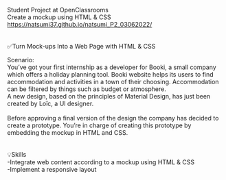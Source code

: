 Student Project at OpenClassrooms<br>
Create a mockup using HTML & CSS<br>
https://natsumi37.github.io/natsumi_P2_03062022/ <br>
<br>
<br>
✅Turn Mock-ups Into a Web Page with HTML & CSS<br>

Scenario: <br>
You’ve got your first internship as a developer for Booki, a small company which offers a holiday planning tool. Booki website helps its users to find accommodation and activities in a town of their choosing. Accommodation can be filtered by things such as budget or atmosphere.<br>
A new design, based on the principles of Material Design, has just been created by Loïc, a UI designer.<br>
<br>
Before approving a final version of the design the company has decided to create a prototype. You’re in charge of creating this prototype by embedding the mockup in HTML and CSS.<br>
<br>
<br>
💡Skills<br>
-Integrate web content according to a mockup using HTML & CSS<br>
-Implement a responsive layout
